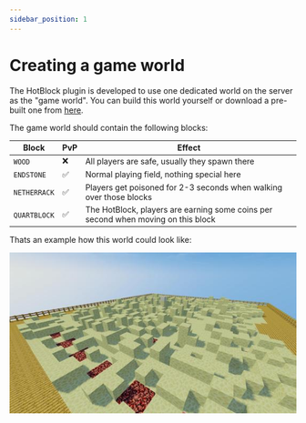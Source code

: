 ```yaml
---
sidebar_position: 1
---
```


# Creating a game world

The HotBlock plugin is developed to use one dedicated world on the server as the "game world". You can build this world yourself or download a pre-built one from [here](https://static.surva.net/osplugins/HotBlock.zip).

The game world should contain the following blocks:

| Block        | PvP | Effect                                                                            |
| ------------ | --- | --------------------------------------------------------------------------------- |
| `WOOD`       | ❌  | All players are safe, usually they spawn there                                    |
| `ENDSTONE`   | ✅  | Normal playing field, nothing special here                                        |
| `NETHERRACK` | ✅  | Players get poisoned for 2-3 seconds when walking over those blocks               |
| `QUARTBLOCK` | ✅  | The HotBlock, players are earning some coins per second when moving on this block |

Thats an example how this world could look like:

![Example HotBlock world](./assets/HotBlockExampleWorld.jpeg)
